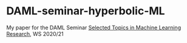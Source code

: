 # DAML-seminar-hyperbolic-ML
My paper for the DAML Seminar [Selected Topics in Machine Learning Research](https://www.in.tum.de/en/daml/teaching/winter-term-202021/seminar/), WS 2020/21
